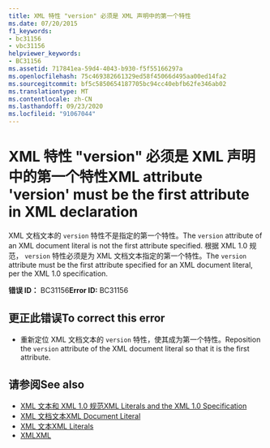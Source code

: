 ```yaml
---
title: XML 特性 "version" 必须是 XML 声明中的第一个特性
ms.date: 07/20/2015
f1_keywords:
- bc31156
- vbc31156
helpviewer_keywords:
- BC31156
ms.assetid: 717841ea-59d4-4043-b930-f5f55166297a
ms.openlocfilehash: 75c469382661329ed58f45066d495aa00ed14fa2
ms.sourcegitcommit: bf5c5850654187705bc94cc40ebfb62fe346ab02
ms.translationtype: MT
ms.contentlocale: zh-CN
ms.lasthandoff: 09/23/2020
ms.locfileid: "91067044"
---
```

# <a name="xml-attribute-version-must-be-the-first-attribute-in-xml-declaration"></a><span data-ttu-id="31e32-102">XML 特性 "version" 必须是 XML 声明中的第一个特性</span><span class="sxs-lookup"><span data-stu-id="31e32-102">XML attribute 'version' must be the first attribute in XML declaration</span></span>

<span data-ttu-id="31e32-103">XML 文档文本的 `version` 特性不是指定的第一个特性。</span><span class="sxs-lookup"><span data-stu-id="31e32-103">The `version` attribute of an XML document literal is not the first attribute specified.</span></span> <span data-ttu-id="31e32-104">根据 XML 1.0 规范， `version` 特性必须是为 XML 文档文本指定的第一个特性。</span><span class="sxs-lookup"><span data-stu-id="31e32-104">The `version` attribute must be the first attribute specified for an XML document literal, per the XML 1.0 specification.</span></span>  
  
 <span data-ttu-id="31e32-105">**错误 ID：** BC31156</span><span class="sxs-lookup"><span data-stu-id="31e32-105">**Error ID:** BC31156</span></span>  
  
## <a name="to-correct-this-error"></a><span data-ttu-id="31e32-106">更正此错误</span><span class="sxs-lookup"><span data-stu-id="31e32-106">To correct this error</span></span>  
  
- <span data-ttu-id="31e32-107">重新定位 XML 文档文本的 `version` 特性，使其成为第一个特性。</span><span class="sxs-lookup"><span data-stu-id="31e32-107">Reposition the `version` attribute of the XML document literal so that it is the first attribute.</span></span>  
  
## <a name="see-also"></a><span data-ttu-id="31e32-108">请参阅</span><span class="sxs-lookup"><span data-stu-id="31e32-108">See also</span></span>

- [<span data-ttu-id="31e32-109">XML 文本和 XML 1.0 规范</span><span class="sxs-lookup"><span data-stu-id="31e32-109">XML Literals and the XML 1.0 Specification</span></span>](../programming-guide/language-features/xml/xml-literals-and-the-xml-1-0-specification.md)
- [<span data-ttu-id="31e32-110">XML 文档文本</span><span class="sxs-lookup"><span data-stu-id="31e32-110">XML Document Literal</span></span>](../language-reference/xml-literals/xml-document-literal.md)
- [<span data-ttu-id="31e32-111">XML 文本</span><span class="sxs-lookup"><span data-stu-id="31e32-111">XML Literals</span></span>](../language-reference/xml-literals/index.md)
- [<span data-ttu-id="31e32-112">XML</span><span class="sxs-lookup"><span data-stu-id="31e32-112">XML</span></span>](../programming-guide/language-features/xml/index.md)
